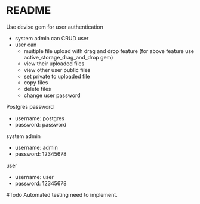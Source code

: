 # README

Use devise gem for user authentication
- system admin can CRUD user
- user can 
    - muitiple file upload with drag and drop feature
     (for above feature use active_storage_drag_and_drop gem)
	- view their uploaded files
	- view other user public files
	- set private to uploaded file
	- copy files
	- delete files
	- change user password

Postgres password
  - username: postgres
  - password: password

system admin 
  - username: admin
  - password: 12345678

user
  - username: user
  - password: 12345678

#Todo
Automated testing need to implement.

